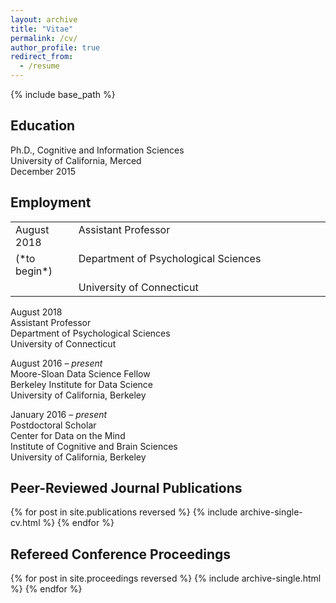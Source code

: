 ```yaml
---
layout: archive
title: "Vitae"
permalink: /cv/
author_profile: true
redirect_from:
  - /resume
---
```


{% include base_path %}

## Education
Ph.D., Cognitive and Information Sciences
<br>University of California, Merced
<br>December 2015

## Employment
<table cellspacing="0" cellpadding="0">
<colgroup>
<col width="20%" />
<col width="80%" />
</colgroup>
<tbody>
<tr>
<td markdown="span" valign="top">August 2018</td>
<td markdown="span" valign="top">Assistant Professor</td>
</tr>
<tr>
<td markdown="span" valign="top">(*to begin*)</td>
<td markdown="span" valign="top">Department of Psychological Sciences</td>
</tr>
<tr>
<td markdown="span" valign="top"></td>
<td markdown="span" valign="top">University of Connecticut</td>
</tr>
</tbody>
</table>

August 2018
<br>Assistant Professor
<br>Department of Psychological Sciences
<br>University of Connecticut

August 2016 – *present*
<br>Moore-Sloan Data Science Fellow
<br>Berkeley Institute for Data Science
<br>University of California, Berkeley

January 2016 – *present*
<br>Postdoctoral Scholar
<br>Center for Data on the Mind
<br>Institute of Cognitive and Brain Sciences
<br>University of California, Berkeley

## Peer-Reviewed Journal Publications
{% for post in site.publications reversed %}
  {% include archive-single-cv.html %}
{% endfor %}

## Refereed Conference Proceedings
{% for post in site.proceedings reversed %}
  {% include archive-single.html %}
{% endfor %}
